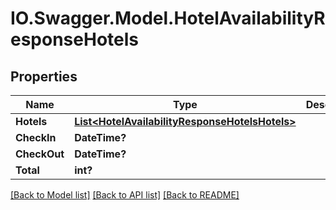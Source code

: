 # IO.Swagger.Model.HotelAvailabilityResponseHotels
## Properties

Name | Type | Description | Notes
------------ | ------------- | ------------- | -------------
**Hotels** | [**List&lt;HotelAvailabilityResponseHotelsHotels&gt;**](HotelAvailabilityResponseHotelsHotels.md) |  | [optional] 
**CheckIn** | **DateTime?** |  | [optional] 
**CheckOut** | **DateTime?** |  | [optional] 
**Total** | **int?** |  | [optional] 

[[Back to Model list]](../README.md#documentation-for-models) [[Back to API list]](../README.md#documentation-for-api-endpoints) [[Back to README]](../README.md)

